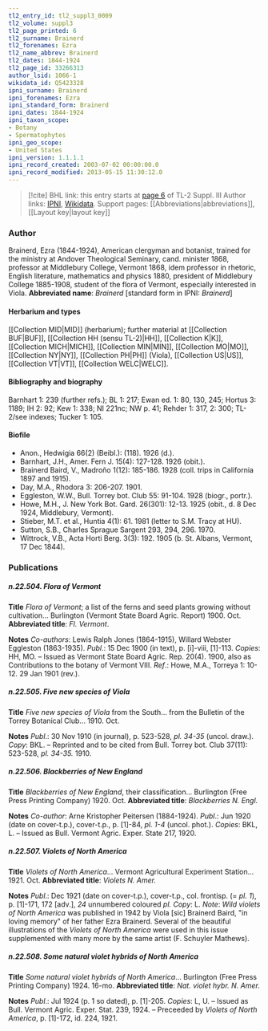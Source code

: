 ```yaml
---
tl2_entry_id: tl2_suppl3_0009
tl2_volume: suppl3
tl2_page_printed: 6
tl2_surname: Brainerd
tl2_forenames: Ezra
tl2_name_abbrev: Brainerd
tl2_dates: 1844-1924
tl2_page_id: 33266313
author_lsid: 1066-1
wikidata_id: Q5423328
ipni_surname: Brainerd
ipni_forenames: Ezra
ipni_standard_form: Brainerd
ipni_dates: 1844-1924
ipni_taxon_scope: 
- Botany
- Spermatophytes
ipni_geo_scope: 
- United States
ipni_version: 1.1.1.1
ipni_record_created: 2003-07-02 00:00:00.0
ipni_record_modified: 2013-05-15 11:30:12.0
---
```


> [!cite] BHL link: this entry starts at [page 6](https://www.biodiversitylibrary.org/page/33266313) of TL-2 Suppl. III
> Author links: [IPNI](https://www.ipni.org/a/1066-1), [Wikidata](https://www.wikidata.org/wiki/Q5423328). Support pages: [[Abbreviations|abbreviations]], [[Layout key|layout key]]

### Author

Brainerd, Ezra (1844-1924), American clergyman and botanist, trained for the ministry at Andover Theological Seminary, cand. minister 1868, professor at Middlebury College, Vermont 1868, idem professor in rhetoric, English literature, mathematics and physics 1880, president of Middlebury College 1885-1908, student of the flora of Vermont, especially interested in Viola. 
**Abbreviated name**: *Brainerd* \[standard form in IPNI: *Brainerd*\]

#### Herbarium and types

[[Collection MID|MID]] (herbarium); further material at [[Collection BUF|BUF]], [[Collection HH (sensu TL-2)|HH]], [[Collection K|K]], [[Collection MICH|MICH]], [[Collection MIN|MIN]], [[Collection MO|MO]], [[Collection NY|NY]], [[Collection PH|PH]] (Viola), [[Collection US|US]], [[Collection VT|VT]], [[Collection WELC|WELC]].

#### Bibliography and biography

Barnhart 1: 239 (further refs.); BL 1: 217; Ewan ed. 1: 80, 130, 245; Hortus 3: 1189; IH 2: 92; Kew 1: 338; NI 221nc; NW p. 41; Rehder 1: 317, 2: 300; TL-2/see indexes; Tucker 1: 105.

#### Biofile

- Anon., Hedwigia 66(2) (Beibl.): (118). 1926 (d.).
- Barnhart, J.H., Amer. Fern J. 15(4): 127-128. 1926 (obit.).
- Brainerd Baird, V., Madroño 1(12): 185-186. 1928 (coll. trips in California 1897 and 1915).
- Day, M.A., Rhodora 3: 206-207. 1901.
- Eggleston, W.W., Bull. Torrey bot. Club 55: 91-104. 1928 (biogr., portr.).
- Howe, M.H., J. New York Bot. Gard. 26(301): 12-13. 1925 (obit., d. 8 Dec 1924, Middlebury, Vermont).
- Stieber, M.T. et al., Huntia 4(1): 61. 1981 (letter to S.M. Tracy at HU).
- Sutton, S.B., Charles Sprague Sargent 293, 294, 296. 1970.
- Wittrock, V.B., Acta Horti Berg. 3(3): 192. 1905 (b. St. Albans, Vermont, 17 Dec 1844).

### Publications

##### n.22.504. Flora of Vermont

**Title**
*Flora of Vermont*; a list of the ferns and seed plants growing without cultivation... Burlington (Vermont State Board Agric. Report) 1900. Oct.
**Abbreviated title**: *Fl. Vermont*.

**Notes**
*Co-authors*: Lewis Ralph Jones (1864-1915), Willard Webster Eggleston (1863-1935).
*Publ*.: 15 Dec 1900 (in text), p. \[i\]-viii, \[1\]-113. *Copies*: HH, MO. – Issued as Vermont State Board Agric. Rep. 20(4). 1900, also as Contributions to the botany of Vermont VIII.
*Ref*.: Howe, M.A., Torreya 1: 10-12. 29 Jan 1901 (rev.).

##### n.22.505. Five new species of Viola

**Title**
*Five new species of Viola* from the South... from the Bulletin of the Torrey Botanical Club... 1910. Oct.

**Notes**
*Publ*.: 30 Nov 1910 (in journal), p. 523-528, *pl. 34-35* (uncol. draw.). *Copy*: BKL. – Reprinted and to be cited from Bull. Torrey bot. Club 37(11): 523-528, *pl. 34-35.* 1910.

##### n.22.506. Blackberries of New England

**Title**
*Blackberries of New England*, their classification... Burlington (Free Press Printing Company) 1920. Oct.
**Abbreviated title**: *Blackberries N. Engl.*

**Notes**
*Co-author*: Arne Kristopher Peitersen (1884-1924).
*Publ*.: Jun 1920 (date on cover-t.p.), cover-t.p., p. \[1\]-84, *pl. 1-4* (uncol. phot.). *Copies*: BKL, L. – Issued as Bull. Vermont Agric. Exper. State 217, 1920.

##### n.22.507. Violets of North America

**Title**
*Violets of North America*... Vermont Agricultural Experiment Station... 1921. Oct.
**Abbreviated title**: *Violets N. Amer.*

**Notes**
*Publ*.: Dec 1921 (date on cover-t.p.), cover-t.p., col. frontisp. (= *pl. 1*), p. \[1\]-171, 172 \[adv.\], *24* unnumbered coloured *pl. Copy*: L.
*Note*: *Wild violets of North America* was published in 1942 by Viola \[sic\] Brainerd Baird, "in loving memory" of her father Ezra Brainerd. Several of the beautiful illustrations of the *Violets of North America* were used in this issue supplemented with many more by the same artist (F. Schuyler Mathews).

##### n.22.508. Some natural violet hybrids of North America

**Title**
*Some natural violet hybrids of North America*... Burlington (Free Press Printing Company) 1924. 16-mo.
**Abbreviated title**: *Nat. violet hybr. N. Amer.*

**Notes**
*Publ*.: Jul 1924 (p. 1 so dated), p. \[1\]-205. *Copies*: L, U. – Issued as Bull. Vermont Agric. Exper. Stat. 239, 1924. – Preceeded by *Violets of North America*, p. \[1\]-172, id. 224, 1921.

